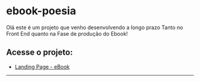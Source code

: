 ﻿# ebook-poesia

Olá este é um projeto que venho desenvolvendo a longo prazo 
Tanto no Front End quanto na Fase de produção do Ebook!

## Acesse o projeto:

- [Landing Page - eBook](https://amaurycaique.github.io/ebook-poesia/)

____________________________________________________________
